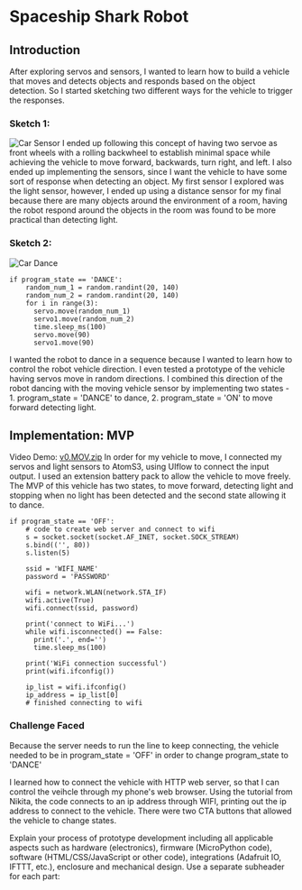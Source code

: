 # Spaceship Shark Robot

## Introduction
After exploring servos and sensors, I wanted to learn how to build a vehicle that moves and detects objects and responds based on the object detection.
So I started sketching two different ways for the vehicle to trigger the responses.

### Sketch 1: 
![Car Sensor](https://github.com/1andreh/-SP24-IXD256-AndrewHuang/assets/158603689/6a924351-e02c-40b5-8df2-89248edfedfb)
I ended up following this concept of having two servoe as front wheels with a rolling backwheel to establish minimal space while achieving the vehicle to move forward, backwards, turn right, and left. I also ended up implementing the sensors, since I want the vehicle to have some sort of response when detecting an object. My first sensor I explored was the light sensor, however, I ended up using a distance sensor for my final because there are many objects around the environment of a room, having the robot respond around the objects in the room was found to be more practical than detecting light.

### Sketch 2: 
![Car Dance](https://github.com/1andreh/-SP24-IXD256-AndrewHuang/assets/158603689/7ce1c037-4a1d-41da-a4b7-354855bf3f4f)
```
if program_state == 'DANCE':
    random_num_1 = random.randint(20, 140)
    random_num_2 = random.randint(20, 140)
    for i in range(3):
      servo.move(random_num_1)
      servo1.move(random_num_2)
      time.sleep_ms(100)
      servo.move(90)
      servo1.move(90)
```
I wanted the robot to dance in a sequence because I wanted to learn how to control the robot vehicle direction. I even tested a prototype of the vehicle having servos move in random directions. I combined this direction of the robot dancing with the moving vehicle sensor by implementing two states - 1. program_state = 'DANCE' to dance, 2. program_state = 'ON' to move forward detecting light.

## Implementation: MVP
Video Demo: [v0.MOV.zip](https://github.com/1andreh/-SP24-IXD256-AndrewHuang/files/15048859/v0.MOV.zip)
In order for my vehicle to move, I connected my servos and light sensors to AtomS3, using UIflow to connect the input output. I used an extension battery pack to allow the vehicle to move freely. The MVP of this vehicle has two states, to move forward, detecting light and stopping when no light has been detected and the second state allowing it to dance.

```
if program_state == 'OFF':
    # code to create web server and connect to wifi
    s = socket.socket(socket.AF_INET, socket.SOCK_STREAM)
    s.bind(('', 80))
    s.listen(5)

    ssid = 'WIFI_NAME'
    password = 'PASSWORD'

    wifi = network.WLAN(network.STA_IF)
    wifi.active(True)
    wifi.connect(ssid, password)

    print('connect to WiFi...')
    while wifi.isconnected() == False:
      print('.', end='')
      time.sleep_ms(100)

    print('WiFi connection successful')
    print(wifi.ifconfig())
    
    ip_list = wifi.ifconfig()
    ip_address = ip_list[0]
    # finished connecting to wifi
```
### Challenge Faced
Because the server needs to run the line to keep connecting, the vehicle needed to be in program_state = 'OFF' in order to change program_state to 'DANCE'

I learned how to connect the vehicle with HTTP web server, so that I can control the veihcle through my phone's web browser. Using the tutorial from Nikita, the code connects to an ip address through WIFI, printing out the ip address to connect to the vehicle. There were two CTA buttons that allowed the vehicle to change states. 


Explain your process of prototype development including all applicable aspects such as hardware (electronics), firmware (MicroPython code), software (HTML/CSS/JavaScript or other code), integrations (Adafruit IO, IFTTT, etc.), enclosure and mechanical design. Use a separate subheader for each part:
